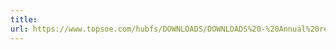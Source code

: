 ```yaml
---
title: 
url: https://www.topsoe.com/hubfs/DOWNLOADS/DOWNLOADS%20-%20Annual%20reports/2014/haldor_topsoe_financial_report_2014.pdf
---
```


